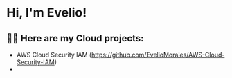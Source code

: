<h1>Hi, I'm Evelio! </h1>

<h2>👨‍💻 Here are my Cloud projects:</h2>

- AWS Cloud Security IAM (https://github.com/EvelioMorales/AWS-Cloud-Security-IAM)
- 
